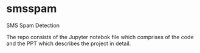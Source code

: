 # smsspam
SMS Spam Detection

The repo consists of the Jupyter notebok file which comprises of the code and the PPT which describes the project in detail. 
